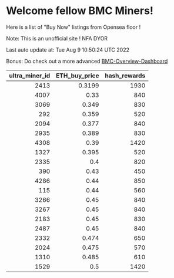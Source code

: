 # Welcome fellow BMC Miners!
Here is a list of "Buy Now" listings from Opensea floor !

Note: This is an unofficial site ! NFA DYOR

Last auto update at: Tue Aug  9 10:50:24 UTC 2022

Bonus: Do check out a more advanced [BMC-Overview-Dashboard](https://dune.com/defifunk/BMC-Overview-Dashboard)


|   ultra_miner_id |   ETH_buy_price |   hash_rewards |
|-----------------:|----------------:|---------------:|
|             2413 |          0.3199 |           1930 |
|             4007 |          0.33   |            840 |
|             3069 |          0.349  |            830 |
|              292 |          0.359  |            520 |
|             2094 |          0.377  |            840 |
|             2935 |          0.389  |            830 |
|             4308 |          0.39   |           1420 |
|             1327 |          0.395  |            520 |
|             2335 |          0.4    |            820 |
|              390 |          0.43   |            450 |
|             4286 |          0.44   |            850 |
|              115 |          0.44   |            560 |
|             3266 |          0.45   |            840 |
|             3267 |          0.45   |            840 |
|             2183 |          0.45   |            830 |
|             2487 |          0.45   |            840 |
|             2332 |          0.474  |            650 |
|             2024 |          0.475  |            570 |
|             1310 |          0.485  |            610 |
|             1529 |          0.5    |           1420 |